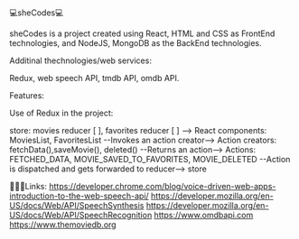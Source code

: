 💻sheCodes💻

sheCodes is a project created using React, HTML and CSS as FrontEnd technologies, and NodeJS, MongoDB as the BackEnd technologies.

Additinal thechnologies/web services: 

Redux, web speech API, tmdb API, omdb API.

Features:

Use of Redux in the project:

store: movies reducer [ ], favorites reducer [ ] -->
React components: MoviesList, FavoritesList --Invokes an action creator-->
Action creators: fetchData(),saveMovie(), deleted() --Returns an action-->
Actions: FETCHED_DATA, MOVIE_SAVED_TO_FAVORITES, MOVIE_DELETED --Action is dispatched and gets forwarded to reducer--> 
store






👩🏻‍🎓Links:
https://developer.chrome.com/blog/voice-driven-web-apps-introduction-to-the-web-speech-api/
https://developer.mozilla.org/en-US/docs/Web/API/SpeechSynthesis
https://developer.mozilla.org/en-US/docs/Web/API/SpeechRecognition
https://www.omdbapi.com
https://www.themoviedb.org

